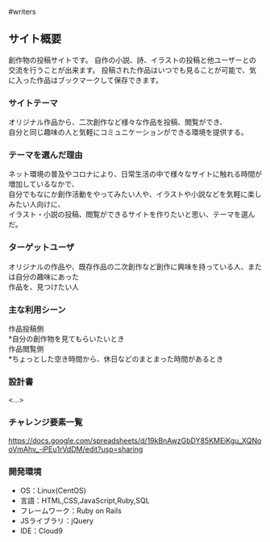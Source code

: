 #writers

## サイト概要
創作物の投稿サイトです。
自作の小説、詩、イラストの投稿と他ユーザーとの交流を行うことが出来ます。
投稿された作品はいつでも見ることが可能で、気に入った作品はブックマークして保存できます。



### サイトテーマ  
オリジナル作品から、二次創作など様々な作品を投稿、閲覧ができ、  
自分と同じ趣味の人と気軽にコミュニケーションができる環境を提供する。  

### テーマを選んだ理由  
ネット環境の普及やコロナにより、日常生活の中で様々なサイトに触れる時間が増加しているなかで、  
自分でもなにか創作活動をやってみたい人や、イラストや小説などを気軽に楽しみたい人向けに、  
イラスト・小説の投稿、閲覧ができるサイトを作りたいと思い、テーマを選んだ。  
### ターゲットユーザ  
オリジナルの作品や、既存作品の二次創作など創作に興味を持っている人、または自分の趣味にあった  
作品を、見つけたい人 

### 主な利用シーン  
作品投稿側  
   *自分の創作物を見てもらいたいとき  
作品閲覧側  
   *ちょっとした空き時間から、休日などのまとまった時間があるとき  
### 設計書  
<...>

### チャレンジ要素一覧
<https://docs.google.com/spreadsheets/d/19kBnAwzGbDY85KMEiKgu_XQNooVmAhv_-iPEu1rVdDM/edit?usp=sharing>

### 開発環境
- OS：Linux(CentOS)
- 言語：HTML,CSS,JavaScript,Ruby,SQL
- フレームワーク：Ruby on Rails
- JSライブラリ：jQuery
- IDE：Cloud9


